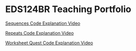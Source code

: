 # EDS124BR Teaching Portfolio

[Sequences Code Explanation Video](https://youtu.be/J9DTVehvqTo)

[Repeats Code Explanation Video](https://youtu.be/f2zVtenqgoM)

[Worksheet Quest Code Explanation Video](https://youtu.be/Ez_1iKYW0bk)
